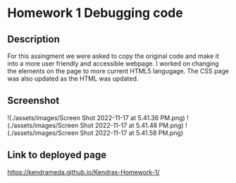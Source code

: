 # Homework 1 Debugging code

## Description
For this assingment we were asked to copy the original code and make it into a more user friendly and accessible webpage. I worked on changing the elements on the page to more current HTML5 langugage. The CSS page was also updated as the HTML was updated.

## Screenshot 
!(./assets/images/Screen Shot 2022-11-17 at 5.41.36 PM.png)
!(./assets/images/Screen Shot 2022-11-17 at 5.41.48 PM.png)
!(./assets/images/Screen Shot 2022-11-17 at 5.41.58 PM.png)


## Link to deployed page
https://kendrameda.github.io/Kendras-Homework-1/
